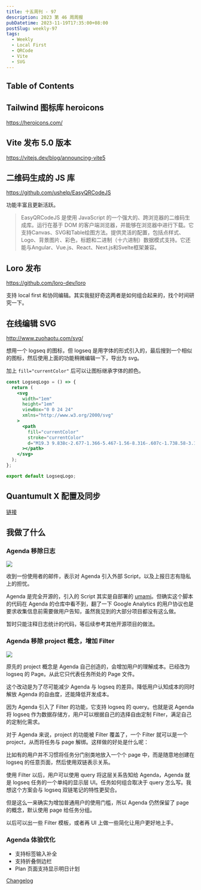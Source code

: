 ```yaml
---
title: 十五周刊 - 97
description: 2023 第 46 周周报
pubDatetime: 2023-11-19T17:35:00+08:00
postSlug: weekly-97
tags:
  - Weekly
  - Local First
  - QRCode
  - Vite
  - SVG
---
```


## Table of Contents

## Tailwind 图标库 heroicons

https://heroicons.com/

## Vite 发布 5.0 版本

https://vitejs.dev/blog/announcing-vite5

## 二维码生成的 JS 库

https://github.com/ushelp/EasyQRCodeJS

功能丰富且更新活跃。

> EasyQRCodeJS 是使用 JavaScript 的一个强大的、跨浏览器的二维码生成库。运行在基于 DOM 的客户端浏览器，并能够在浏览器中进行下载。它支持Canvas、SVG和Table绘图方法。提供灵活的配置，包括点样式、Logo、背景图片、彩色，标题和二进制（十六进制）数据模式支持。它还能与Angular、Vue.js、React、Next.js和Svelte框架兼容。

## Loro 发布

https://github.com/loro-dev/loro

支持 local first 和协同编辑。其实我挺好奇这两者是如何组合起来的，找个时间研究一下。

## 在线编辑 SVG

http://www.zuohaotu.com/svg/

想用一个 logseq 的图标，但 logseq 是用字体的形式引入的，最后搜到一个相似的图标，然后使用上面的功能稍微编辑一下，导出为 svg。

加上 `fill="currentColor"` 后可以让图标继承字体的颜色。

```jsx
const LogseqLogo = () => {
  return (
    <svg
      width="1em"
      height="1em"
      viewBox="0 0 24 24"
      xmlns="http://www.w3.org/2000/svg"
    >
      <path
        fill="currentColor"
        stroke="currentColor"
        d="M19.3 9.838c-2.677-1.366-5.467-1.56-8.316-.607c-1.738.58-3.197 1.58-4.267 3.088c-1.031 1.452-1.45 3.071-1.184 4.837c.268 1.781 1.164 3.228 2.505 4.4C9.96 23.231 12.24 23.942 15.092 24c.41-.053 1.157-.103 1.883-.255c2.004-.418 3.754-1.325 5.08-2.915c1.621-1.942 2.108-4.148 1.272-6.562c-.704-2.034-2.138-3.467-4.027-4.43ZM7.515 6.295c.507-2.162-.88-4.664-2.988-5.37c-1.106-.37-2.156-.267-3.075.492C.61 2.114.294 3.064.271 4.146c.009.135.016.285.029.435c.01.102.021.205.042.305c.351 1.703 1.262 2.98 2.9 3.636c1.912.766 3.808-.244 4.273-2.227Zm4.064-1.146c1.075.377 2.152.31 3.22-.033c.94-.3 1.755-.793 2.341-1.609c.803-1.117.5-2.387-.717-3.027c-.6-.317-1.246-.438-1.927-.48c-.47.076-.95.117-1.41.234c-1.068.27-2.002.781-2.653 1.7c-.495.697-.64 1.45-.174 2.227c.303.504.779.799 1.32.988Z"
      ></path>
    </svg>
  );
};

export default LogseqLogo;
```

## Quantumult X 配置及同步

[链接](/posts/quantumult-x)

## 我做了什么

### Agenda 移除日志

![](https://pocket.haydenhayden.com/blog/202311191743749.png)

收到一份使用者的邮件，表示对 Agenda 引入外部 Script，以及上报日志有隐私上的担忧。

Agenda 是完全开源的，引入的 Script 其实是自部署的 [umami](https://umami.is/)。但确实这个脚本的代码在 Agenda 的仓库中看不到，翻了一下 Google Analytics 的用户协议也是要求收集信息前需要做用户告知，虽然我见到的大部分项目都没有这么做。

暂时只能注释日志统计的代码，等后续参考其他开源项目的做法。

### Agenda 移除 project 概念，增加 Filter

![](https://pocket.haydenhayden.com/blog/202311191806272.png)

原先的 project 概念是 Agenda 自己创造的，会增加用户的理解成本。已经改为 logseq 的 Page。从此它只代表任务所处的 Page 文件。

这个改动是为了尽可能减少 Agenda 与 logseq 的差异。降低用户认知成本的同时解放 Agenda 的自由度，还能降低开发成本。

因为 Agenda 引入了 Filter 的功能，它支持 logseq 的 query。也就是说 Agenda 将 logseq 作为数据存储方，用户可以根据自己的选择自由定制 Filter，满足自己的定制化需求。

对于 Agenda 来说，project 的功能被 Filter 覆盖了，一个 Filter 就可以是一个 project，从而将任务与 page 解绑。这样做的好处是什么呢：

比如有的用户并不习惯将任务分门别类地放入一个个 page 中，而是随意地创建在 logseq 的任意页面，然后使用双链表示关系。

使用 Filter 以后，用户可以使用 query 将这层关系告知给 Agenda，Agenda 就是 logseq 任务的一个单纯的显示层 UI。任务如何组合取决于 query 怎么写。我想这个方案会与 logseq 双链笔记的特性更契合。

但是这么一来确实为增加普通用户的使用门槛，所以 Agenda 仍然保留了 page 的概念，默认使用 page 给任务分组。

以后可以出一些 Filter 模板，或者再 UI 上做一些简化让用户更好地上手。

### Agenda 体验优化

- 支持标签输入补全
- 支持折叠侧边栏
- Plan 页面支持显示明日计划

[Changelog](https://github.com/haydenull/logseq-plugin-agenda/releases/tag/v3.6.0)
